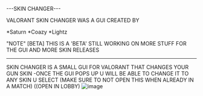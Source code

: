 ---SKIN CHANGER---

VALORANT SKIN CHANGER WAS A GUI CREATED BY

*Saturn
*Coazy
*Lightz

"NOTE"
[BETA] THIS IS A 'BETA' STILL WORKING ON MORE STUFF FOR THE GUI AND MORE SKIN RELEASES

____________________________________________________

SKIN CHANGER IS A SMALL GUI FOR VALORANT THAT CHANGES YOUR GUN SKIN
-ONCE THE GUI POPS UP U WILL BE ABLE TO CHANGE IT TO ANY SKIN U SELECT
(MAKE SURE TO NOT OPEN THIS WHEN ALREADY IN A MATCH)
((OPEN IN LOBBY)
![image](https://github.com/Saturn2fye/Valorant-Skin-Changer/assets/159971588/403cffa4-df29-4d2a-80b2-3aacb79e0246)
